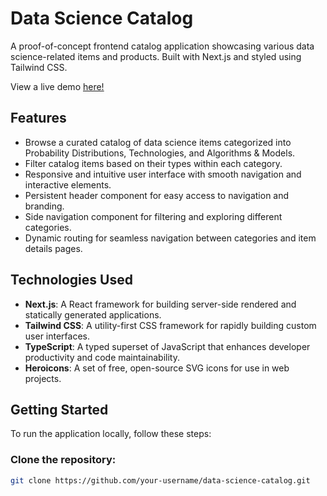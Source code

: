 # Data Science Catalog

A proof-of-concept frontend catalog application showcasing various data science-related items and products. Built with Next.js and styled using Tailwind CSS.

View a live demo [here!](https://ds-catalog-xe1h-git-main-parker-hydes-projects.vercel.app/)

## Features

- Browse a curated catalog of data science items categorized into Probability Distributions, Technologies, and Algorithms & Models.
- Filter catalog items based on their types within each category.
- Responsive and intuitive user interface with smooth navigation and interactive elements.
- Persistent header component for easy access to navigation and branding.
- Side navigation component for filtering and exploring different categories.
- Dynamic routing for seamless navigation between categories and item details pages.

## Technologies Used

- **Next.js**: A React framework for building server-side rendered and statically generated applications.
- **Tailwind CSS**: A utility-first CSS framework for rapidly building custom user interfaces.
- **TypeScript**: A typed superset of JavaScript that enhances developer productivity and code maintainability.
- **Heroicons**: A set of free, open-source SVG icons for use in web projects.

## Getting Started

To run the application locally, follow these steps:

### Clone the repository:

```bash
git clone https://github.com/your-username/data-science-catalog.git